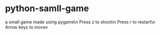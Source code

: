 # python-samll-game
a small game made using pygame\n
Press z to shoot\n
Press r to restart\n
Arrow keys to movev
